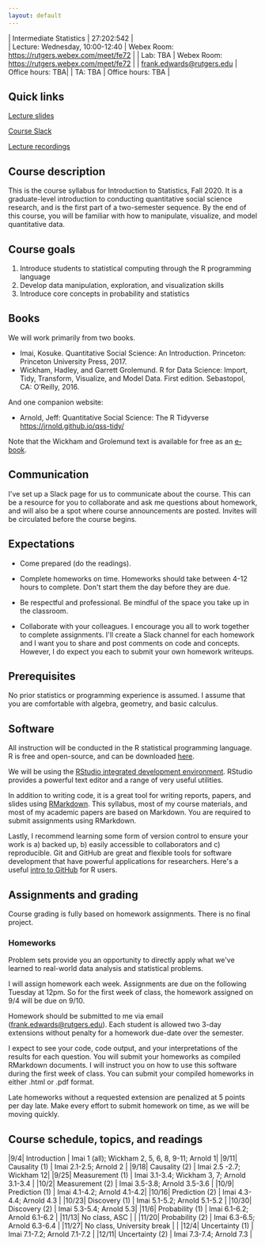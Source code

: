 ```yaml
---
layout: default
---
```


| Intermediate Statistics   | 27:202:542 |  
| Lecture: Wednesday, 10:00-12:40   | Webex Room: https://rutgers.webex.com/meet/fe72 |
| Lab: TBA | Webex Room: https://rutgers.webex.com/meet/fe72 |
| frank.edwards@rutgers.edu | Office hours: TBA|
| TA: TBA | Office hours: TBA | 

## Quick links

[Lecture slides](https://github.com/f-edwards/intro_stats/tree/master/slides)

[Course Slack](https://scj-introstats.slack.com)

[Lecture recordings](https://www.youtube.com/feed/my_videos)

## Course description

This is the course syllabus for Introduction to Statistics, Fall 2020. It is a graduate-level introduction to conducting quantitative social science research, and is the first part of a two-semester sequence. By the end of this course, you will be familiar with how to manipulate, visualize, and model quantitative data.

## Course goals

1. Introduce students to statistical computing through the R programming language
2. Develop data manipulation, exploration, and visualization skills
3. Introduce core concepts in probability and statistics

## Books

We will work primarily from two books. 

- Imai, Kosuke. Quantitative Social Science: An Introduction. Princeton: Princeton University Press, 2017.
- Wickham, Hadley, and Garrett Grolemund. R for Data Science: Import, Tidy, Transform, Visualize, and Model Data. First edition. Sebastopol, CA: O’Reilly, 2016.

And one companion website:

- Arnold, Jeff: Quantitative Social Science: The R Tidyverse https://jrnold.github.io/qss-tidy/

Note that the Wickham and Grolemund text is available for free as an [e-book](https://r4ds.had.co.nz/).

## Communication

I've set up a Slack page for us to communicate about the course. This can be a resource for you to collaborate and ask me questions about homework, and will also be a spot where course announcements are posted. Invites will be circulated before the course begins.

## Expectations

- Come prepared (do the readings). 

- Complete homeworks on time. Homeworks should take between 4-12 hours to complete. Don't start them the day before they are due.

- Be respectful and professional. Be mindful of the space you take up in the classroom.

- Collaborate with your colleagues. I encourage you all to work together to complete assignments. I'll create a Slack channel for each homework and I want you to share and post comments on code and concepts. However, I do expect you each to submit your own homework writeups. 

## Prerequisites

No prior statistics or programming experience is assumed. I assume that you are comfortable with algebra, geometry, and basic calculus.

## Software

All instruction will be conducted in the R statistical programming language. R is free and open-source, and can be downloaded [here](https://cran.r-project.org/).

We will be using the [RStudio integrated development environment](https://www.rstudio.com/products/rstudio/download/). RStudio provides a powerful text editor and a range of very useful utilities. 

In addition to writing code, it is a great tool for writing reports, papers, and slides using [RMarkdown](https://rmarkdown.rstudio.com/lesson-1.html). This syllabus, most of my course materials, and most of my academic papers are based on Markdown. You are required to submit assignments using RMarkdown. 

Lastly, I recommend learning some form of version control to ensure your work is a) backed up, b) easily accessible to collaborators and c) reproducible. Git and GitHub are great and flexible tools for software development that have powerful applications for researchers. Here's a useful [intro to GitHub](https://happygitwithr.com/) for R users.

## Assignments and grading

Course grading is fully based on homework assignments. There is no final project.

### Homeworks

Problem sets provide you an opportunity to directly apply what we've learned to real-world data analysis and statistical problems. 

I will assign homework each week. Assignments are due on the following Tuesday at 12pm. So for the first week of class, the homework assigned on 9/4 will be due on 9/10.

Homework should be submitted to me via email (frank.edwards@rutgers.edu). Each student is allowed two 3-day extensions without penalty for a homework due-date over the semester. 

I expect to see your code, code output, and your interpretations of the results for each question. You will submit your homeworks as compiled RMarkdown documents. I will instruct you on how to use this software during the first week of class. You can submit your compiled homeworks in either .html or .pdf format.

Late homeworks without a requested extension are penalized at 5 points per day late. Make every effort to submit homework on time, as we will be moving quickly. 

## Course schedule, topics, and readings

|9/4| Introduction | Imai 1 (all); Wickham 2, 5, 6, 8, 9-11; Arnold 1|
|9/11| Causality (1) | Imai 2.1-2.5; Arnold 2 |
|9/18| Causality (2) | Imai 2.5 -2.7; Wickham 12| 
|9/25| Measurement (1) | Imai 3.1-3.4; Wickham 3, 7; Arnold 3.1-3.4 |
|10/2| Measurement (2) | Imai 3.5-3.8; Arnold 3.5-3.6 |
|10/9| Prediction (1) | Imai 4.1-4.2; Arnold 4.1-4.2|
|10/16| Prediction (2) | Imai 4.3-4.4; Arnold 4.3 | 
|10/23| Discovery (1) | Imai 5.1-5.2; Arnold 5.1-5.2 |
|10/30| Discovery (2) | Imai 5.3-5.4; Arnold 5.3|
|11/6| Probability (1) | Imai 6.1-6.2; Arnold 6.1-6.2 |
|11/13| No class, ASC |  |
|11/20| Probability (2) | Imai 6.3-6.5; Arnold 6.3-6.4 | 
|11/27| No class, University break |  |
|12/4| Uncertainty (1) | Imai 7.1-7.2; Arnold 7.1-7.2 |
|12/11| Uncertainty (2) | Imai 7.3-7.4; Arnold 7.3 |
